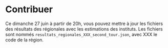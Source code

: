 # Contribuer 
Ce dimanche 27 juin à partir de 20h, vous pouvez mettre à jour les fichiers des résultats des régionales avec les estimations des instituts. Les fichiers sont nommés `resultats_regionales_XXX_second_tour.json`, avec XXX le code de la région.